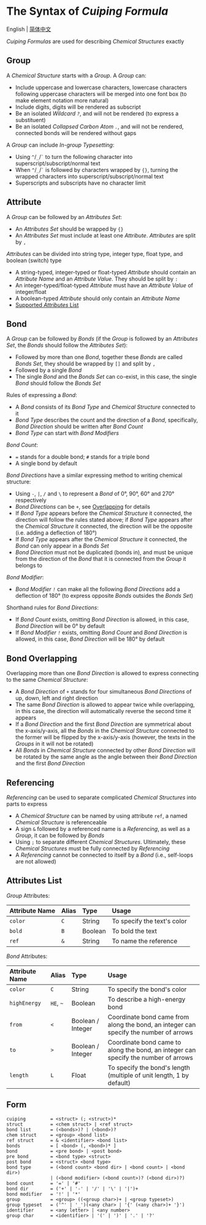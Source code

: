 # The Syntax of *Cuiping Formula*

English | [简体中文](./syntax.zh-Hans.md)

*Cuiping Formulas* are used for describing *Chemical Structures* exactly

## Group

A *Chemical Structure* starts with a *Group*. A *Group* can:

- Include uppercase and lowercase characters, lowercase characters following uppercase characters will be merged into one font box (to make element notation more natural)
- Include digits, digits will be rendered as subscript
- Be an isolated *Wildcard `?`*, and will not be rendered (to express a substituent)
- Be an isolated *Collapsed Carbon Atom `.`*, and will not be rendered, connected bonds will be rendered without gaps

A *Group* can include *In-group Typesetting*:

- Using `^`/`_`/`` ` `` to turn the following character into superscript/subscript/normal text
- When `^`/`_`/`` ` `` is followed by characters wrapped by `{}`, turning the wrapped characters into superscript/subscript/normal text
- Superscripts and subscripts have no character limit

## Attribute

A *Group* can be followed by an *Attributes Set*:

- An *Attributes Set* should be wrapped by `{}`
- An *Attributes Set* must include at least one *Attribute*. *Attributes* are split by `,`

*Attributes* can be divided into string type, integer type, float type, and boolean (switch) type

- A string-typed, integer-typed or float-typed *Attribute* should contain an *Attribute Name* and an *Attribute Value*. They should be split by `:`
- An integer-typed/float-typed *Attribute* must have an *Attribute Value* of integer/float
- A boolean-typed *Attribute* should only contain an *Attribute Name*
- [Supported *Attributes* List](#attributes-list)

## Bond

A *Group* can be followed by *Bonds* (if the *Group* is followed by an *Attributes Set*, the *Bonds* should follow the *Attributes Set*):

- Followed by more than one *Bond*, together these *Bonds* are called *Bonds Set*, they should be wrapped by `[]` and split by `,`
- Followed by a single *Bond*
- The single *Bond* and the *Bonds Set* can co-exist, in this case, the single *Bond* should follow the *Bonds Set*

Rules of expressing a *Bond*:
- A *Bond* consists of its *Bond Type* and *Chemical Structure* connected to it
- *Bond Type* describes the count and the direction of a *Bond*, specifically, *Bond Direction* should be written after *Bond Count*
- *Bond Type* can start with *Bond Modifiers*

*Bond Count*:

- `=` stands for a double bond; `#` stands for a triple bond
- A single bond by default

*Bond Directions* have a similar expressing method to writing chemical structure:

- Using `-`, `|`, `/` and `\` to represent a *Bond* of 0°, 90°, 60° and 270° respectively
- *Bond Directions* can be `+`, see [Overlapping](#bond-overlapping) for details
- If *Bond Type* appears before the *Chemical Structure* it connected, the direction will follow the rules stated above; if *Bond Type* appears after the *Chemical Structure* it connected, the direction will be the opposite (i.e. adding a deflection of 180°)
- If *Bond Type* appears after the *Chemical Structure* it connected, the *Bond* can only appear in a *Bonds Set*
- *Bond Direction* must not be duplicated (bonds in), and must be unique from the direction of the *Bond* that it is connected from the *Group* it belongs to

*Bond Modifier*:

- *Bond Modifier `!`* can make all the following *Bond Directions* add a deflection of 180° (to express opposite *Bonds* outsides the *Bonds Set*)

Shorthand rules for *Bond Directions*:

- If *Bond Count* exists, omitting *Bond Direction* is allowed, in this case, *Bond Direction* will be 0° by default
- If *Bond Modifier `!`* exists, omitting *Bond Count* and *Bond Direction* is allowed, in this case, *Bond Direction* will be 180° by default

## Bond Overlapping

Overlapping more than one *Bond Direction* is allowed to express connecting to the same *Chemical Structure*:

- A *Bond Direction* of `+` stands for four simultaneous *Bond Directions* of up, down, left and right direction
- The same *Bond Direction* is allowed to appear twice while overlapping, in this case, the direction will automatically reverse the second time it appears
- If a *Bond Direction* and the first *Bond Direction* are symmetrical about the x-axis/y-axis, all the *Bonds* in the *Chemical Structure* connected to the former will be flipped by the x-axis/y-axis (however, the texts in the *Groups* in it will not be rotated)
- All *Bonds* in *Chemical Structure* connected by other *Bond Direction* will be rotated by the same angle as the angle between their *Bond Direction* and the first *Bond Direction*

## Referencing

*Referencing* can be used to separate complicated *Chemical Structures* into parts to express

- A *Chemical Structure* can be named by using attribute `ref`, a named *Chemical Structure* is referenceable
- A sign `&` followed by a referenced name is a *Referencing*, as well as a *Group*, it can be followed by *Bonds*
- Using `;` to separate different *Chemical Structures*. Ultimately, these *Chemical Structures* must be fully connected by *Referencing*
- A *Referencing* cannot be connected to itself by a *Bond* (i.e., self-loops are not allowed)

## Attributes List

*Group* Attributes:

| Attribute Name | Alias | Type    | Usage                       |
| :------------- | :---- | :------ | :-------------------------- |
| `color`        | `C`   | String  | To specify the text's color |
| `bold`         | `B`   | Boolean | To bold the text            |
| `ref`          | `&`   | String  | To name the reference       |

*Bond* Attributes:

| Attribute Name | Alias     | Type              | Usage
| :------------- | :-------- | :---------------- | :----
| `color`        | `C`       | String            | To specify the bond's color
| `highEnergy`   | `HE`, `~` | Boolean           | To describe a high-energy bond
| `from`         | `<`       | Boolean / Integer | Coordinate bond came from along the bond, an integer can specify the number of arrows
| `to`           | `>`       | Boolean / Integer | Coordinate bond came to along the bond, an integer can specify the number of arrows
| `length`       | `L`       | Float             | To specify the bond's length (multiple of unit length, 1 by default)

## Form

```
cuiping         = <struct> (; <struct>)*
struct          = <chem struct> | <ref struct>
bond list       = (<bonds>)? | (<bond>)?
chem struct     = <group> <bond list>
ref struct      = & <identifier> <bond list>
bonds           = [ <bond> (, <bond>)* ]
bond            = <pre bond> | <post bond>
pre bond        = <bond type> <struct>
post bond       = <struct> <bond type>
bond type       = (<bond count> <bond dir> | <bond count> | <bond dir>)
                | (<bond modifier> (<bond count>)? (<bond dir>)?)
bond count      = '=' | '#'
bond dir        = ('+' | '-' | '/' | '\' | '|')+
bond modifier   = '!' | '*'
group           = <group> ((<group char>)+ | <group typeset>)
group typeset   = ('^' | '_')(<any char> | '{' (<any char>)+ '}')
identifier      = <any letter> | <any number>
group char      = <identifier> | '(' | ')' | '.' | '?'
```
